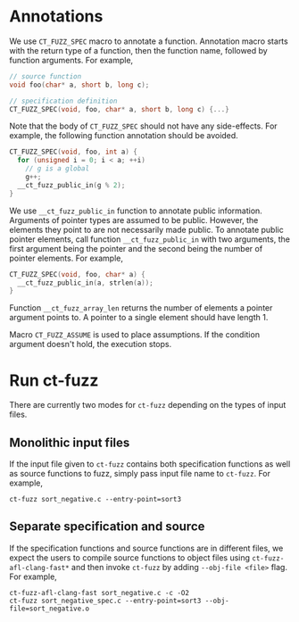 # Annotations

We use `CT_FUZZ_SPEC` macro to annotate a function. Annotation macro starts with the return type of a function, then the function name, followed by function arguments. For example,
```C
// source function
void foo(char* a, short b, long c);

// specification definition
CT_FUZZ_SPEC(void, foo, char* a, short b, long c) {...}
```

Note that the body of `CT_FUZZ_SPEC` should not have any side-effects. For example, the following function annotation should be avoided.
```C
CT_FUZZ_SPEC(void, foo, int a) {
  for (unsigned i = 0; i < a; ++i)
    // g is a global
    g++;
  __ct_fuzz_public_in(g % 2);
}
```

We use `__ct_fuzz_public_in` function to annotate public information. Arguments of pointer types are assumed to be public. However, the elements they point to are not necessarily made public. To annotate public pointer elements, call function `__ct_fuzz_public_in` with two arguments, the first argument being the pointer and the second being the number of pointer elements. For example,
```C
CT_FUZZ_SPEC(void, foo, char* a) {
  __ct_fuzz_public_in(a, strlen(a));
}
```


Function `__ct_fuzz_array_len` returns the number of elements a pointer argument points to. A pointer to a single element should have length 1.

Macro `CT_FUZZ_ASSUME` is used to place assumptions. If the condition argument doesn't hold, the execution stops.

# Run ct-fuzz
There are currently two modes for `ct-fuzz` depending on the types of input files.
## Monolithic input files
If the input file given to `ct-fuzz` contains both specification functions as well as source functions to fuzz, simply pass input file name to `ct-fuzz`. For example,

```
ct-fuzz sort_negative.c --entry-point=sort3
```
## Separate specification and source
If the specification functions and source functions are in different files, we expect the users to compile source functions to object files using `ct-fuzz-afl-clang-fast*` and then invoke `ct-fuzz` by adding `--obj-file <file>` flag. For example,

```
ct-fuzz-afl-clang-fast sort_negative.c -c -O2
ct-fuzz sort_negative_spec.c --entry-point=sort3 --obj-file=sort_negative.o
```
